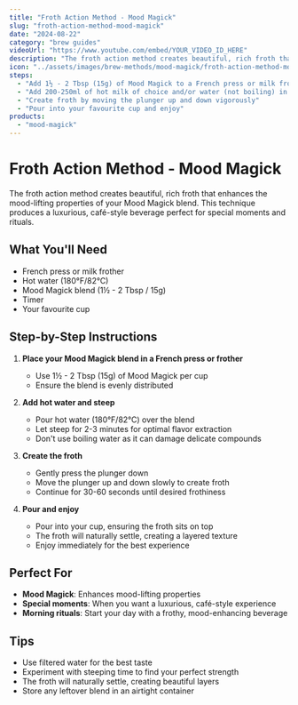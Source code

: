 ```yaml
---
title: "Froth Action Method - Mood Magick"
slug: "froth-action-method-mood-magick"
date: "2024-08-22"
category: "brew guides"
videoUrl: "https://www.youtube.com/embed/YOUR_VIDEO_ID_HERE"
description: "The froth action method creates beautiful, rich froth that enhances the mood-lifting properties of your Mood Magick blend. This technique produces a luxurious, café-style beverage perfect for special moments and rituals."
icon: "../assets/images/brew-methods/mood-magick/froth-action-method-mood-magick.png"
steps:
  - "Add 1½ - 2 Tbsp (15g) of Mood Magick to a French press or milk frothing plunger"
  - "Add 200-250ml of hot milk of choice and/or water (not boiling) in small amounts at first, stirring with a spoon until a paste forms and stir until incorporated. Then add the rest"
  - "Create froth by moving the plunger up and down vigorously"
  - "Pour into your favourite cup and enjoy"
products:
  - "mood-magick"
---
```


# Froth Action Method - Mood Magick

The froth action method creates beautiful, rich froth that enhances the mood-lifting properties of your Mood Magick blend. This technique produces a luxurious, café-style beverage perfect for special moments and rituals.

## What You'll Need

- French press or milk frother
- Hot water (180°F/82°C)
- Mood Magick blend (1½ - 2 Tbsp / 15g)
- Timer
- Your favourite cup

## Step-by-Step Instructions

1. **Place your Mood Magick blend in a French press or frother**
   - Use 1½ - 2 Tbsp (15g) of Mood Magick per cup
   - Ensure the blend is evenly distributed

2. **Add hot water and steep**
   - Pour hot water (180°F/82°C) over the blend
   - Let steep for 2-3 minutes for optimal flavor extraction
   - Don't use boiling water as it can damage delicate compounds

3. **Create the froth**
   - Gently press the plunger down
   - Move the plunger up and down slowly to create froth
   - Continue for 30-60 seconds until desired frothiness

4. **Pour and enjoy**
   - Pour into your cup, ensuring the froth sits on top
   - The froth will naturally settle, creating a layered texture
   - Enjoy immediately for the best experience

## Perfect For

- **Mood Magick**: Enhances mood-lifting properties
- **Special moments**: When you want a luxurious, café-style experience
- **Morning rituals**: Start your day with a frothy, mood-enhancing beverage

## Tips

- Use filtered water for the best taste
- Experiment with steeping time to find your perfect strength
- The froth will naturally settle, creating beautiful layers
- Store any leftover blend in an airtight container
